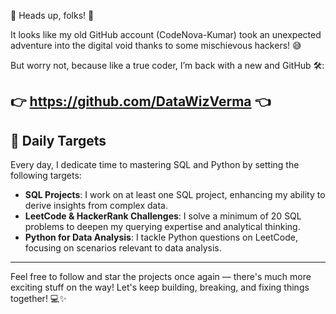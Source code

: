 
🚨 Heads up, folks! 🚨

It looks like my old GitHub account (CodeNova-Kumar) took an unexpected adventure into the digital void thanks to some mischievous hackers! 😅

But worry not, because like a true coder, I’m back with a new and GitHub 🛠️:

👉 https://github.com/DataWizVerma 👈
---------------------------------------------------------------------------------------------
## 🚀 Daily Targets

Every day, I dedicate time to mastering SQL and Python by setting the following targets:

- **SQL Projects**: I work on at least one SQL project, enhancing my ability to derive insights from complex data.
- **LeetCode & HackerRank Challenges**: I solve a minimum of 20 SQL problems to deepen my querying expertise and analytical thinking.
- **Python for Data Analysis**: I tackle Python questions on LeetCode, focusing on scenarios relevant to data analysis.

---------------------------------------------------------------------------------------------
Feel free to follow and star the projects once again — there's much more exciting stuff on the way! Let's keep building, breaking, and fixing things together! 💻✨

